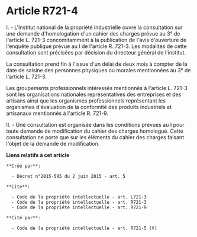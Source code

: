 # Article R721-4

I. - L'Institut national de la propriété industrielle ouvre la consultation sur une demande d'homologation d'un cahier des
charges prévue au 3° de l'article L. 721-3 concomitamment à la publication de l'avis d'ouverture de l'enquête publique prévue
au I de l'article R. 721-3. Les modalités de cette consultation sont précisées par décision du directeur général de
l'institut. 

La consultation prend fin à l'issue d'un délai de deux mois à compter de la date de saisine des personnes physiques ou
morales mentionnées au 3° de l'article L. 721-3. 

Les groupements professionnels intéressés mentionnés à l'article L. 721-3 sont les organisations nationales représentatives
des entreprises et des artisans ainsi que les organismes professionnels représentant les organismes d'évaluation de la
conformité des produits industriels et artisanaux mentionnés à l'article R. 721-9. 

II. - Une consultation est organisée dans les conditions prévues au I pour toute demande de modification du cahier des
charges homologué. Cette consultation ne porte que sur les éléments du cahier des charges faisant l'objet de la demande de
modification.

**Liens relatifs à cet article**

	**Créé par**:

	  - Décret n°2015-595 du 2 juin 2015 - art. 5

	**Cite**:

	  - Code de la propriété intellectuelle - art. L721-3
	  - Code de la propriété intellectuelle - art. R721-3
	  - Code de la propriété intellectuelle - art. R721-9

	**Cité par**:

	  - Code de la propriété intellectuelle - art. R721-5 (V)
